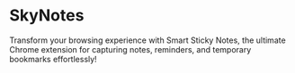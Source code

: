 # SkyNotes
Transform your browsing experience with Smart Sticky Notes, the ultimate Chrome extension for capturing notes, reminders, and temporary bookmarks effortlessly!
